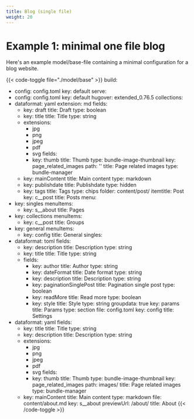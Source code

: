 ```yaml
---
title: Blog (single file)
weight: 20
---
```


# Example 1: minimal one file blog

Here's an example model/base-file containing a minimal configuration for a blog website.

{{< code-toggle file="./model/base" >}}
build:
  - config: config.toml
    key: default
serve:
  - config: config.toml
    key: default
hugover: extended_0.76.5
collections:
  - dataformat: yaml
    extension: md
    fields:
      - key: draft
        title: Draft
        type: boolean
      - key: title
        title: Title
        type: string
      - extensions:
          - jpg
          - png
          - jpeg
          - pdf
          - svg
        fields:
          - key: thumb
            title: Thumb
            type: bundle-image-thumbnail
        key: page_related_images
        path: ''
        title: Page related images
        type: bundle-manager
      - key: mainContent
        title: Main content
        type: markdown
      - key: publishdate
        title: Publishdate
        type: hidden
      - key: tags
        title: Tags
        type: chips
    folder: content/post/
    itemtitle: Post
    key: c__post
    title: Posts
menu:
  - key: singles
    menuItems:
      - key: s__about
    title: Pages
  - key: collections
    menuItems:
      - key: c__post
    title: Groups
  - key: general
    menuItems:
      - key: config
    title: General
singles:
  - dataformat: toml
    fields:
      - key: description
        title: Description
        type: string
      - key: title
        title: Title
        type: string
      - fields:
          - key: author
            title: Author
            type: string
          - key: dateFormat
            title: Date format
            type: string
          - key: description
            title: Description
            type: string
          - key: paginationSinglePost
            title: Pagination single post
            type: boolean
          - key: readMore
            title: Read more
            type: boolean
          - key: style
            title: Style
            type: string
        groupdata: true
        key: params
        title: Params
        type: section
    file: config.toml
    key: config
    title: Settings
  - dataformat: yaml
    fields:
      - key: title
        title: Title
        type: string
      - key: description
        title: Description
        type: string
      - extensions:
          - jpg
          - png
          - jpeg
          - pdf
          - svg
        fields:
          - key: thumb
            title: Thumb
            type: bundle-image-thumbnail
        key: page_related_images
        path: images/
        title: Page related images
        type: bundle-manager
      - key: mainContent
        title: Main content
        type: markdown
    file: content/about.md
    key: s__about
    previewUrl: /about/
    title: About
{{< /code-toggle >}}


